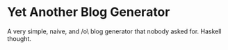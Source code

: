 # Yet Another Blog Generator

A very simple, naive, and /o\ blog generator that nobody asked for. Haskell thought. 
